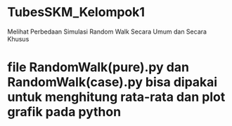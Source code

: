 # TubesSKM_Kelompok1
Melihat Perbedaan Simulasi Random Walk Secara Umum dan Secara Khusus 

# file RandomWalk(pure).py dan RandomWalk(case).py bisa dipakai untuk menghitung rata-rata dan plot grafik pada python
